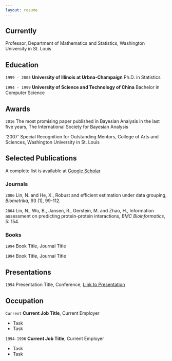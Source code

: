 ```yaml
---
layout: resume
---
```

## Currently

Professor, Department of Mathematics and Statistics, Washington University in St. Louis

## Education

`1999 - 2003`
__University of Illinois at Urbna-Champaign__
Ph.D. in Statistics

`1994 - 1999`
__University of Science and Technology of China__
Bachelor in Computer Science

## Awards

`2016`
The most promising paper published in Bayesian Analysis in the last five years, The International Society for Bayesian Analysis

'2007'
Special Recognition for Outstanding Mentors, College of Arts and Sciences, Washington University in St. Louis


## Selected Publications

A complete list is available at [Google Scholar](https://scholar.google.com/citations?user=d4v56osAAAAJ&hl=en)

### Journals

`2006`
Lin, N. and He, X., Robust and efficient estimation under data grouping, *Biometrika*, 93 (1), 99-112.

`2004`
Lin, N., Wu, B., Jansen, R., Gerstein, M. and Zhao, H., Information assessment on predicting protein-protein interactions, *BMC Bioinformatics*, 5: 154.

### Books

`1994`
Book Title, Journal Title

`1994`
Book Title, Journal Title


## Presentations

`1994`
Presentation Title, Conference, <a href="https://MyWebsite.tld/presentation1">Link to Presentation</a>


## Occupation

`Current`
__Current Job Title__, Current Employer 

- Task
- Task

`1994-1996`
__Current Job Title__, Current Employer 

- Task
- Task



<!-- ### Footer

Last updated: Jan 2021 -->


